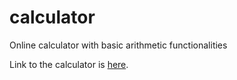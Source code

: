 # calculator
Online calculator with basic arithmetic functionalities

Link to the calculator is [here](https://dexter-sim.github.io/calculator/).